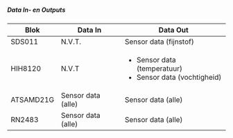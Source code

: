 ##### Data In- en Outputs
| Blok      | Data In            | Data Out                                            |
|-----------|--------------------|-----------------------------------------------------|
| SDS011    | N.V.T.             | Sensor data (fijnstof)                              |
| HIH8120   | N.V.T              | <ul><li>Sensor data (temperatuur)</li> <li>Sensor data (vochtigheid)</li></ul> |
| ATSAMD21G | Sensor data (alle) | Sensor data (alle)                                  |
| RN2483    | Sensor data (alle) | Sensor data (alle)                                   |